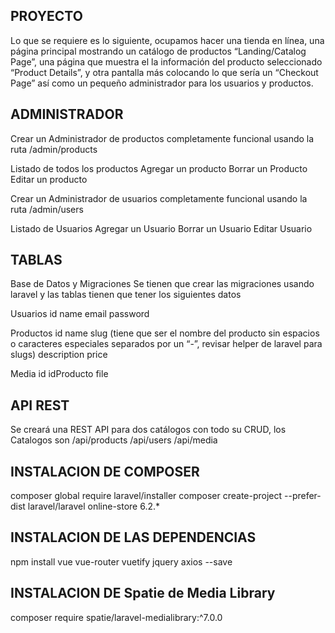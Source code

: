 
## PROYECTO

Lo que se requiere es lo siguiente, ocupamos hacer una tienda en línea, una página principal mostrando un catálogo de productos “Landing/Catalog Page”, una página que muestra el la información del producto seleccionado “Product Details”, y otra pantalla más colocando lo que sería un “Checkout Page” así como un pequeño administrador para los usuarios y productos.


## ADMINISTRADOR

Crear un Administrador de productos completamente funcional usando la ruta /admin/products

Listado de todos los productos
Agregar un producto
Borrar un Producto
Editar un producto

Crear un Administrador de usuarios completamente funcional usando la ruta /admin/users

Listado de Usuarios
Agregar un Usuario
Borrar un Usuario
Editar Usuario

## TABLAS

Base de Datos y Migraciones
Se tienen que crear las migraciones usando laravel y las tablas tienen que tener los siguientes datos

Usuarios
id
name
email
password 


Productos
id 
name
slug 
(tiene que ser el nombre del producto sin espacios o caracteres especiales separados por un “-”, revisar helper de laravel para slugs)
description
price

Media
id
idProducto
file


## API REST

Se creará una REST API para dos catálogos con todo su CRUD, los Catalogos son
/api/products
/api/users
/api/media 


## INSTALACION DE COMPOSER

composer global require laravel/installer
composer create-project --prefer-dist laravel/laravel online-store 6.2.*


## INSTALACION DE LAS DEPENDENCIAS 

npm install vue vue-router vuetify jquery axios --save


## INSTALACION DE Spatie de Media Library

composer require spatie/laravel-medialibrary:^7.0.0
